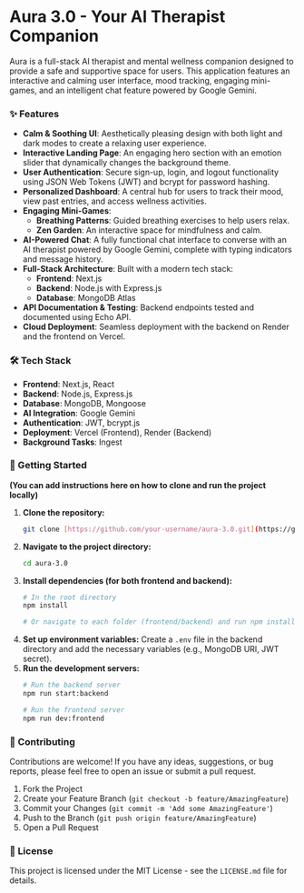 # Aura 3.0 - Your AI Therapist Companion

Aura is a full-stack AI therapist and mental wellness companion designed to provide a safe and supportive space for users. This application features an interactive and calming user interface, mood tracking, engaging mini-games, and an intelligent chat feature powered by Google Gemini.

### ✨ Features

* **Calm & Soothing UI**: Aesthetically pleasing design with both light and dark modes to create a relaxing user experience.
* **Interactive Landing Page**: An engaging hero section with an emotion slider that dynamically changes the background theme.
* **User Authentication**: Secure sign-up, login, and logout functionality using JSON Web Tokens (JWT) and bcrypt for password hashing.
* **Personalized Dashboard**: A central hub for users to track their mood, view past entries, and access wellness activities.
* **Engaging Mini-Games**:
    * **Breathing Patterns**: Guided breathing exercises to help users relax.
    * **Zen Garden**: An interactive space for mindfulness and calm.
* **AI-Powered Chat**: A fully functional chat interface to converse with an AI therapist powered by Google Gemini, complete with typing indicators and message history.
* **Full-Stack Architecture**: Built with a modern tech stack:
    * **Frontend**: Next.js
    * **Backend**: Node.js with Express.js
    * **Database**: MongoDB Atlas
* **API Documentation & Testing**: Backend endpoints tested and documented using Echo API.
* **Cloud Deployment**: Seamless deployment with the backend on Render and the frontend on Vercel.

### 🛠️ Tech Stack

* **Frontend**: Next.js, React
* **Backend**: Node.js, Express.js
* **Database**: MongoDB, Mongoose
* **AI Integration**: Google Gemini
* **Authentication**: JWT, bcrypt.js
* **Deployment**: Vercel (Frontend), Render (Backend)
* **Background Tasks**: Ingest

### 🚀 Getting Started

**(You can add instructions here on how to clone and run the project locally)**

1.  **Clone the repository:**
    ```bash
    git clone [https://github.com/your-username/aura-3.0.git](https://github.com/your-username/aura-3.0.git)
    ```
2.  **Navigate to the project directory:**
    ```bash
    cd aura-3.0
    ```
3.  **Install dependencies (for both frontend and backend):**
    ```bash
    # In the root directory
    npm install

    # Or navigate to each folder (frontend/backend) and run npm install
    ```
4.  **Set up environment variables:**
    Create a `.env` file in the backend directory and add the necessary variables (e.g., MongoDB URI, JWT secret).
5.  **Run the development servers:**
    ```bash
    # Run the backend server
    npm run start:backend

    # Run the frontend server
    npm run dev:frontend
    ```

### 🤝 Contributing

Contributions are welcome! If you have any ideas, suggestions, or bug reports, please feel free to open an issue or submit a pull request.

1.  Fork the Project
2.  Create your Feature Branch (`git checkout -b feature/AmazingFeature`)
3.  Commit your Changes (`git commit -m 'Add some AmazingFeature'`)
4.  Push to the Branch (`git push origin feature/AmazingFeature`)
5.  Open a Pull Request

### 📄 License

This project is licensed under the MIT License - see the `LICENSE.md` file for details.
